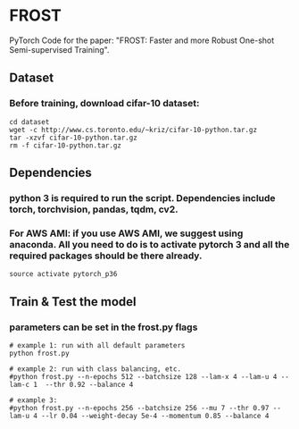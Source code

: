 
# FROST

PyTorch Code for the paper: "FROST: Faster and more Robust One-shot Semi-supervised Training".


## Dataset
### Before training, download cifar-10 dataset: 

    cd dataset
    wget -c http://www.cs.toronto.edu/~kriz/cifar-10-python.tar.gz
    tar -xzvf cifar-10-python.tar.gz
    rm -f cifar-10-python.tar.gz
    
## Dependencies
### python 3 is required to run the script. Dependencies include torch, torchvision, pandas, tqdm, cv2. 

### For AWS AMI: if you use AWS AMI, we suggest using anaconda. All you need to do is to activate pytorch 3 and all the required packages should be there already.
    source activate pytorch_p36

## Train & Test the model
### parameters can be set in the frost.py flags

    # example 1: run with all default parameters
    python frost.py

    # example 2: run with class balancing, etc.
    #python frost.py --n-epochs 512 --batchsize 128 --lam-x 4 --lam-u 4 --lam-c 1  --thr 0.92 --balance 4

    # example 3: 
    #python frost.py --n-epochs 256 --batchsize 256 --mu 7 --thr 0.97 --lam-u 4 --lr 0.04 --weight-decay 5e-4 --momentum 0.85 --balance 4 
